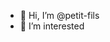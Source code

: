 - 👋 Hi, I’m @petit-fils
- 👀 I’m interested

<!---
petit-fils/petit-fils is a ✨ special ✨ repository because its `README.md` (this file) appears on your GitHub profile.
You can click the Preview link to take a look at your changes.
--->
